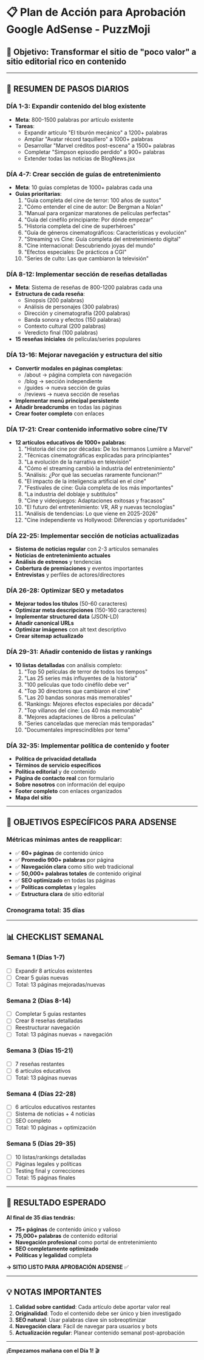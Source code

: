 # 📋 Plan de Acción para Aprobación Google AdSense - PuzzMoji

## 🎯 Objetivo: Transformar el sitio de "poco valor" a sitio editorial rico en contenido

---

## 🔄 RESUMEN DE PASOS DIARIOS

### **DÍA 1-3: Expandir contenido del blog existente**
- **Meta**: 800-1500 palabras por artículo existente
- **Tareas**:
  - Expandir artículo "El tiburón mecánico" a 1200+ palabras
  - Ampliar "Avatar récord taquillero" a 1000+ palabras  
  - Desarrollar "Marvel créditos post-escena" a 1500+ palabras
  - Completar "Simpson episodio perdido" a 900+ palabras
  - Extender todas las noticias de BlogNews.jsx

### **DÍA 4-7: Crear sección de guías de entretenimiento**
- **Meta**: 10 guías completas de 1000+ palabras cada una
- **Guías prioritarias**:
  1. "Guía completa del cine de terror: 100 años de sustos" 
  2. "Cómo entender el cine de autor: De Bergman a Nolan"
  3. "Manual para organizar maratones de películas perfectas"
  4. "Guía del cinéfilo principiante: Por dónde empezar"
  5. "Historia completa del cine de superhéroes"
  6. "Guía de géneros cinematográficos: Características y evolución"
  7. "Streaming vs Cine: Guía completa del entretenimiento digital"
  8. "Cine internacional: Descubriendo joyas del mundo"
  9. "Efectos especiales: De prácticos a CGI"
  10. "Series de culto: Las que cambiaron la televisión"

### **DÍA 8-12: Implementar sección de reseñas detalladas**
- **Meta**: Sistema de reseñas de 800-1200 palabras cada una
- **Estructura de cada reseña**:
  - Sinopsis (200 palabras)
  - Análisis de personajes (300 palabras)
  - Dirección y cinematografía (200 palabras)  
  - Banda sonora y efectos (150 palabras)
  - Contexto cultural (200 palabras)
  - Veredicto final (100 palabras)
- **15 reseñas iniciales** de películas/series populares

### **DÍA 13-16: Mejorar navegación y estructura del sitio**
- **Convertir modales en páginas completas**:
  - /about → página completa con navegación
  - /blog → sección independiente
  - /guides → nueva sección de guías
  - /reviews → nueva sección de reseñas
- **Implementar menú principal persistente**
- **Añadir breadcrumbs** en todas las páginas
- **Crear footer completo** con enlaces

### **DÍA 17-21: Crear contenido informativo sobre cine/TV**
- **12 artículos educativos de 1000+ palabras**:
  1. "Historia del cine por décadas: De los hermanos Lumière a Marvel"
  2. "Técnicas cinematográficas explicadas para principiantes"
  3. "La evolución de la narrativa en televisión"
  4. "Cómo el streaming cambió la industria del entretenimiento"
  5. "Análisis: ¿Por qué las secuelas raramente funcionan?"
  6. "El impacto de la inteligencia artificial en el cine"
  7. "Festivales de cine: Guía completa de los más importantes"
  8. "La industria del doblaje y subtítulos"
  9. "Cine y videojuegos: Adaptaciones exitosas y fracasos"
  10. "El futuro del entretenimiento: VR, AR y nuevas tecnologías"
  11. "Análisis de tendencias: Lo que viene en 2025-2026"
  12. "Cine independiente vs Hollywood: Diferencias y oportunidades"

### **DÍA 22-25: Implementar sección de noticias actualizadas**
- **Sistema de noticias regular** con 2-3 artículos semanales
- **Noticias de entretenimiento actuales**
- **Análisis de estrenos** y tendencias
- **Cobertura de premiaciones** y eventos importantes
- **Entrevistas** y perfiles de actores/directores

### **DÍA 26-28: Optimizar SEO y metadatos**
- **Mejorar todos los títulos** (50-60 caracteres)
- **Optimizar meta descripciones** (150-160 caracteres)
- **Implementar structured data** (JSON-LD)
- **Añadir canonical URLs**
- **Optimizar imágenes** con alt text descriptivo
- **Crear sitemap actualizado**

### **DÍA 29-31: Añadir contenido de listas y rankings**
- **10 listas detalladas** con análisis completo:
  1. "Top 50 películas de terror de todos los tiempos"
  2. "Las 25 series más influyentes de la historia"
  3. "100 películas que todo cinéfilo debe ver"
  4. "Top 30 directores que cambiaron el cine"
  5. "Las 20 bandas sonoras más memorables"
  6. "Rankings: Mejores efectos especiales por década"
  7. "Top villanos del cine: Los 40 más memorable"
  8. "Mejores adaptaciones de libros a películas"
  9. "Series canceladas que merecían más temporadas"
  10. "Documentales imprescindibles por tema"

### **DÍA 32-35: Implementar política de contenido y footer**
- **Política de privacidad detallada**
- **Términos de servicio específicos**
- **Política editorial** y de contenido
- **Página de contacto real** con formulario
- **Sobre nosotros** con información del equipo
- **Footer completo** con enlaces organizados
- **Mapa del sitio**

---

## 🎯 OBJETIVOS ESPECÍFICOS PARA ADSENSE

### **Métricas mínimas antes de reapplicar:**
- ✅ **60+ páginas** de contenido único
- ✅ **Promedio 900+ palabras** por página  
- ✅ **Navegación clara** como sitio web tradicional
- ✅ **50,000+ palabras totales** de contenido original
- ✅ **SEO optimizado** en todas las páginas
- ✅ **Políticas completas** y legales
- ✅ **Estructura clara** de sitio editorial

### **Cronograma total: 35 días**

---

## 📊 CHECKLIST SEMANAL

### **Semana 1 (Días 1-7)**
- [ ] Expandir 8 artículos existentes
- [ ] Crear 5 guías nuevas  
- [ ] Total: 13 páginas mejoradas/nuevas

### **Semana 2 (Días 8-14)**  
- [ ] Completar 5 guías restantes
- [ ] Crear 8 reseñas detalladas
- [ ] Reestructurar navegación
- [ ] Total: 13 páginas nuevas + navegación

### **Semana 3 (Días 15-21)**
- [ ] 7 reseñas restantes  
- [ ] 6 artículos educativos
- [ ] Total: 13 páginas nuevas

### **Semana 4 (Días 22-28)**
- [ ] 6 artículos educativos restantes
- [ ] Sistema de noticias + 4 noticias
- [ ] SEO completo
- [ ] Total: 10 páginas + optimización

### **Semana 5 (Días 29-35)**
- [ ] 10 listas/rankings detalladas
- [ ] Páginas legales y políticas
- [ ] Testing final y correcciones
- [ ] Total: 15 páginas finales

---

## 🚀 RESULTADO ESPERADO

**Al final de 35 días tendrás:**
- **75+ páginas** de contenido único y valioso
- **75,000+ palabras** de contenido editorial
- **Navegación profesional** como portal de entretenimiento  
- **SEO completamente optimizado**
- **Políticas y legalidad** completa

**→ SITIO LISTO PARA APROBACIÓN ADSENSE** ✅

---

## 💡 NOTAS IMPORTANTES

1. **Calidad sobre cantidad**: Cada artículo debe aportar valor real
2. **Originalidad**: Todo el contenido debe ser único y bien investigado  
3. **SEO natural**: Usar palabras clave sin sobreoptimizar
4. **Navegación clara**: Fácil de navegar para usuarios y bots
5. **Actualización regular**: Planear contenido semanal post-aprobación

---

**¡Empezamos mañana con el Día 1!** 🎬